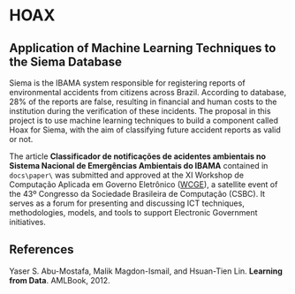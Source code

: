 # HOAX

## Application of Machine Learning Techniques to the Siema Database

   Siema is the IBAMA system responsible for registering reports of environmental accidents from citizens across Brazil. According to database, 28% of the reports are false, resulting in financial and human costs to the institution during the verification of these incidents. The proposal in this project is to use machine learning techniques to build a component called Hoax for Siema, with the aim of classifying future accident reports as valid or not.

   The article **Classificador de notificações de acidentes ambientais no Sistema Nacional de Emergências Ambientais do IBAMA** contained in `docs\paper\` was submitted and approved at the XI Workshop de Computação Aplicada em Governo Eletrônico ([WCGE](https://csbc.sbc.org.br/2023/wcge/)), a satellite event of the 43º Congresso da Sociedade Brasileira de Computação (CSBC). It serves as a forum for presenting and discussing ICT techniques, methodologies, models, and tools to support Electronic Government initiatives.

## References

Yaser S. Abu-Mostafa, Malik Magdon-Ismail, and Hsuan-Tien Lin. **Learning from Data**. AMLBook, 2012.

